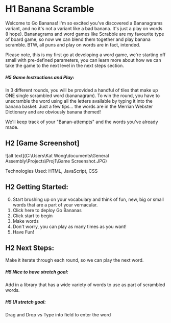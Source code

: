 # H1 Banana Scramble

Welcome to Go Bananas! I'm so excited you've discovered a Bananagrams variant, and no it's not a variant like a bad banana. It's just a play on words (I hope). Bananagrams and word games like Scrabble are my favourite type of board game, so now we can blend them together and play banana scramble. BTW, all puns and play on words are in fact, intended.  

Please note, this is my first go at developing a word game, we're starting off small with pre-defined parameters, you can learn more about how we can take the game to the next level in the next steps section. 

##### H5 Game Instructions and Play: 
In 3 different rounds, you will be provided a handful of tiles that make up ONE single scrambled word (bananagram). To win the round, you have to unscramble the word using all the letters available by typing it into the banana basket. Just a few tips... the words are in the Merrian Webster Dictionary and are obviously banana themed! 

We'll keep track of your "Banan-attempts" and the words you've already made. 

## H2 [Game Screenshot]
![alt text](C:\Users\Kat Wong\documents\General Assembly\Projects\Proj1\Game Screenshot.JPG)


Technologies Used: HTML, JavaScript, CSS 

## H2 Getting Started: 
0. Start brushing up on your vocabulary and think of fun, new, big or small words that are a part of your vernacular. 
1. Click here to deploy Go Bananas
2. Click start to begin 
3. Make words
4. Don't worry, you can play as many times as you want!
5. Have Fun! 

## H2 Next Steps: 
Make it iterate through each round, so we can play the next word. 

##### H5 Nice to have stretch goal: 
Add in a library that has a wide variety of words to use as part of scrambled words. 

##### H5 UI stretch goal:
Drag and Drop vs Type into field to enter the word 